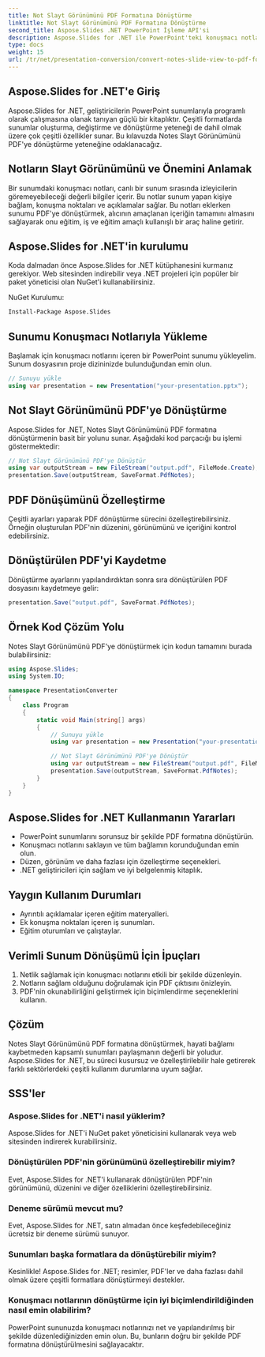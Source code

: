 ```yaml
---
title: Not Slayt Görünümünü PDF Formatına Dönüştürme
linktitle: Not Slayt Görünümünü PDF Formatına Dönüştürme
second_title: Aspose.Slides .NET PowerPoint İşleme API'si
description: Aspose.Slides for .NET ile PowerPoint'teki konuşmacı notlarını PDF'ye dönüştürün. Bağlamı koruyun ve düzeni zahmetsizce özelleştirin.
type: docs
weight: 15
url: /tr/net/presentation-conversion/convert-notes-slide-view-to-pdf-format/
---
```


## Aspose.Slides for .NET'e Giriş

Aspose.Slides for .NET, geliştiricilerin PowerPoint sunumlarıyla programlı olarak çalışmasına olanak tanıyan güçlü bir kitaplıktır. Çeşitli formatlarda sunumlar oluşturma, değiştirme ve dönüştürme yeteneği de dahil olmak üzere çok çeşitli özellikler sunar. Bu kılavuzda Notes Slayt Görünümünü PDF'ye dönüştürme yeteneğine odaklanacağız.

## Notların Slayt Görünümünü ve Önemini Anlamak

Bir sunumdaki konuşmacı notları, canlı bir sunum sırasında izleyicilerin göremeyebileceği değerli bilgiler içerir. Bu notlar sunum yapan kişiye bağlam, konuşma noktaları ve açıklamalar sağlar. Bu notları eklerken sunumu PDF'ye dönüştürmek, alıcının amaçlanan içeriğin tamamını almasını sağlayarak onu eğitim, iş ve eğitim amaçlı kullanışlı bir araç haline getirir.

## Aspose.Slides for .NET'in kurulumu

Koda dalmadan önce Aspose.Slides for .NET kütüphanesini kurmanız gerekiyor. Web sitesinden indirebilir veya .NET projeleri için popüler bir paket yöneticisi olan NuGet'i kullanabilirsiniz.

NuGet Kurulumu:

```bash
Install-Package Aspose.Slides
```

## Sunumu Konuşmacı Notlarıyla Yükleme

Başlamak için konuşmacı notlarını içeren bir PowerPoint sunumu yükleyelim. Sunum dosyasının proje dizininizde bulunduğundan emin olun.

```csharp
// Sunuyu yükle
using var presentation = new Presentation("your-presentation.pptx");
```

## Not Slayt Görünümünü PDF'ye Dönüştürme

Aspose.Slides for .NET, Notes Slayt Görünümünü PDF formatına dönüştürmenin basit bir yolunu sunar. Aşağıdaki kod parçacığı bu işlemi göstermektedir:

```csharp
// Not Slayt Görünümünü PDF'ye Dönüştür
using var outputStream = new FileStream("output.pdf", FileMode.Create);
presentation.Save(outputStream, SaveFormat.PdfNotes);
```

## PDF Dönüşümünü Özelleştirme

Çeşitli ayarları yaparak PDF dönüştürme sürecini özelleştirebilirsiniz. Örneğin oluşturulan PDF'nin düzenini, görünümünü ve içeriğini kontrol edebilirsiniz.

## Dönüştürülen PDF'yi Kaydetme

Dönüştürme ayarlarını yapılandırdıktan sonra sıra dönüştürülen PDF dosyasını kaydetmeye gelir:

```csharp
presentation.Save("output.pdf", SaveFormat.PdfNotes);
```

## Örnek Kod Çözüm Yolu

Notes Slayt Görünümünü PDF'ye dönüştürmek için kodun tamamını burada bulabilirsiniz:

```csharp
using Aspose.Slides;
using System.IO;

namespace PresentationConverter
{
    class Program
    {
        static void Main(string[] args)
        {
            // Sunuyu yükle
            using var presentation = new Presentation("your-presentation.pptx");

            // Not Slayt Görünümünü PDF'ye Dönüştür
            using var outputStream = new FileStream("output.pdf", FileMode.Create);
            presentation.Save(outputStream, SaveFormat.PdfNotes);
        }
    }
}
```

## Aspose.Slides for .NET Kullanmanın Yararları

- PowerPoint sunumlarını sorunsuz bir şekilde PDF formatına dönüştürün.
- Konuşmacı notlarını saklayın ve tüm bağlamın korunduğundan emin olun.
- Düzen, görünüm ve daha fazlası için özelleştirme seçenekleri.
- .NET geliştiricileri için sağlam ve iyi belgelenmiş kitaplık.

## Yaygın Kullanım Durumları

- Ayrıntılı açıklamalar içeren eğitim materyalleri.
- Ek konuşma noktaları içeren iş sunumları.
- Eğitim oturumları ve çalıştaylar.

## Verimli Sunum Dönüşümü İçin İpuçları

1. Netlik sağlamak için konuşmacı notlarını etkili bir şekilde düzenleyin.
2. Notların sağlam olduğunu doğrulamak için PDF çıktısını önizleyin.
3. PDF'nin okunabilirliğini geliştirmek için biçimlendirme seçeneklerini kullanın.

## Çözüm

Notes Slayt Görünümünü PDF formatına dönüştürmek, hayati bağlamı kaybetmeden kapsamlı sunumları paylaşmanın değerli bir yoludur. Aspose.Slides for .NET, bu süreci kusursuz ve özelleştirilebilir hale getirerek farklı sektörlerdeki çeşitli kullanım durumlarına uyum sağlar.

## SSS'ler

### Aspose.Slides for .NET'i nasıl yüklerim?

Aspose.Slides for .NET'i NuGet paket yöneticisini kullanarak veya web sitesinden indirerek kurabilirsiniz.

### Dönüştürülen PDF'nin görünümünü özelleştirebilir miyim?

Evet, Aspose.Slides for .NET'i kullanarak dönüştürülen PDF'nin görünümünü, düzenini ve diğer özelliklerini özelleştirebilirsiniz.

### Deneme sürümü mevcut mu?

Evet, Aspose.Slides for .NET, satın almadan önce keşfedebileceğiniz ücretsiz bir deneme sürümü sunuyor.

### Sunumları başka formatlara da dönüştürebilir miyim?

Kesinlikle! Aspose.Slides for .NET; resimler, PDF'ler ve daha fazlası dahil olmak üzere çeşitli formatlara dönüştürmeyi destekler.

### Konuşmacı notlarının dönüştürme için iyi biçimlendirildiğinden nasıl emin olabilirim?

PowerPoint sununuzda konuşmacı notlarınızı net ve yapılandırılmış bir şekilde düzenlediğinizden emin olun. Bu, bunların doğru bir şekilde PDF formatına dönüştürülmesini sağlayacaktır.